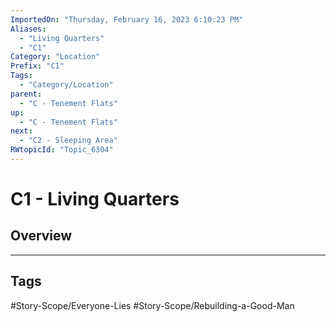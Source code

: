 ```yaml
---
ImportedOn: "Thursday, February 16, 2023 6:10:23 PM"
Aliases:
  - "Living Quarters"
  - "C1"
Category: "Location"
Prefix: "C1"
Tags:
  - "Category/Location"
parent:
  - "C - Tenement Flats"
up:
  - "C - Tenement Flats"
next:
  - "C2 - Sleeping Area"
RWtopicId: "Topic_6304"
---
```

# C1 - Living Quarters
## Overview

---
## Tags
#Story-Scope/Everyone-Lies #Story-Scope/Rebuilding-a-Good-Man

